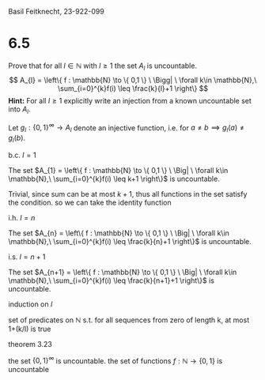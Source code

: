 Basil Feitknecht, 23-922-099


# 6.5
Prove that for all $l\in \mathbb{N}$ with $l\geq1$ the set $A_{l}$ is uncountable.
$$
A_{l} = \left\{  f : \mathbb{N} \to \{ 0,1 \} \ \Bigg| \ \forall k\in \mathbb{N},\ \sum_{i=0}^{k}f(i) \leq \frac{k}{l}+1 \right\}
$$
**Hint:** For all $l \geq 1$ explicitly write an injection from a known uncountable set into $A_{l}$.


Let $g_{l} : \{ 0,1 \}^{\infty} \to A_{l}$ denote an injective function, i.e. for $a \neq b \implies g_{l}(a) \neq g_{l}(b)$.



b.c. 
$l=1$

The set $A_{1} = \left\{  f : \mathbb{N} \to \{ 0,1 \} \ \Big| \ \forall k\in \mathbb{N},\ \sum_{i=0}^{k}f(i) \leq k+1 \right\}$ is uncountable.

Trivial, since sum can be at most $k+1$, thus all functions in the set satisfy the condition.
 so we can take the identity function



i.h.
$l=n$

The set $A_{n} = \left\{  f : \mathbb{N} \to \{ 0,1 \} \ \Big| \ \forall k\in \mathbb{N},\ \sum_{i=0}^{k}f(i) \leq \frac{k}{n}+1 \right\}$ is uncountable.


i.s.
$l=n+1$

The set $A_{n+1} = \left\{  f : \mathbb{N} \to \{ 0,1 \} \ \Big| \ \forall k\in \mathbb{N},\ \sum_{i=0}^{k}f(i) \leq \frac{k}{n+1}+1 \right\}$ is uncountable.




induction on $l$ 

set of predicates on $\mathbb{N}$ s.t. for all sequences from zero of length k, at most 1+(k/l) is true


theorem 3.23

the set $\{ 0,1 \}^{\infty}$ is uncountable.
the set of functions $f : \mathbb{N} \to \{ 0,1 \}$ is uncountable

